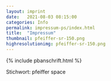 ```yaml
---
layout: imprint
date:   2021-08-03 08:15:00
categories: Info
permalink: impressum-ps/index.html
title:  "Impressum"
thumbnail: pfeiffer-sr-150.png
highresolutionimg: pfeiffer-sr-150.png
---
```


<!-- entry-content -->
{% include pbanschrift.html %}
<p>Stichwort: pfeiffer space</p>
<!-- .entry-content -->
